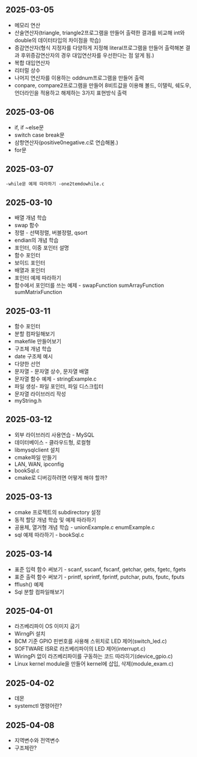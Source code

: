 ## 2025-03-05

  - 메모리 연산
  - 산술연산자(triangle, triangle2프로그램을 만들어 출력한 결과를 비교해 int와 double의 데이터타입의 차이점을 학습) 
  - 증감연산자(형식 지정자를 다양하게 지정해 literal프로그램을 만들어 출력해본 결과 후위증감연산자의 경우 대입연산자를 우선한다는 점 알게 됨.)
  - 복합 대입연산자
  - 리터럴 상수
  - 나머지 연산자를 이용하는 oddnum프로그램을 만들어 출력
  - conpare, compare2프로그램을 만들어 8비트값을 이용해 볼드, 이탤릭, 쉐도우, 언더라인을 적용하고 해제하는 3가지 표현방식 출력

## 2025-03-06

  - if, if ~else문
  - switch case break문
  - 삼항연산자(positive0negative.c로 연습해봄.)
  - for문

## 2025-03-07

    -while문 예제 따라하기 -one2temdowhile.c

## 2025-03-10

  - 배열 개념 학습
  - swap 함수
  - 정렬 - 선택정렬, 버블정렬, qsort
  - endian의 개념 학습
  - 포인터, 이중 포인터 설명
  - 함수 포인터
  - 보이드 포인터
  - 배열과 포인터
  - 포인터 예제 따라하기
  - 함수에서 포인터를 쓰는 예제 - swapFunction sumArrayFunction sumMatrixFunction

## 2025-03-11

  - 함수 포인터
  - 분할 컴파일해보기
  - makefile 만들어보기
  - 구조체 개념 학습
  - date 구조체 예시
  - 다양한 선언
  - 문자열 - 문자열 상수, 문자열 배열
  - 문자열 함수 예제 - stringExample.c
  - 파일 생성- 파일 포인터, 파일 디스크립터
  - 문자열 라이브러리 작성
  - myString.h

## 2025-03-12

  - 외부 라이브러리 사용연습 - MySQL
  - 데이터베이스 - 클라우드형, 로컬형
  - libmysqlclient 설치
  - cmake파일 만들기
  - LAN, WAN, ipconfig
  - bookSql.c
  - cmake로 디버깅하려면 어떻게 해야 할까?

## 2025-03-13

  - cmake 프로젝트의 subdirectory 설정
  - 동적 할당 개념 학습 및 예제 따라하기
  - 공용체, 열거형 개념 학습 - unionExample.c enumExample.c
  - sql 예제 따라하기 - bookSql.c

## 2025-03-14

  - 표준 입력 함수 써보기 - scanf, sscanf, fscanf, getchar, gets, fgetc, fgets
  - 표준 출력 함수 써보기 - printf, sprintf, fprintf, putchar, puts, fputc, fputs
  - fflush() 예제
  - Sql 분할 컴파일해보기

## 2025-04-01

  - 라즈베리파이 OS 이미지 굽기
  - WirngPi 설치
  - BCM 기준 GPIO 핀번호를 사용해 스위치로 LED 제어(switch_led.c)
  - SOFTWARE ISR로 라즈베리파이의 LED 제어(interrupt.c)
  - WiringPi 없이 라즈베리파이를 구동하는 코드 따라히기(device_gpio.c)
  - Linux kernel module을 만들어 kernel에 삽입, 삭제(module_exam.c)

## 2025-04-02

  - 데몬
  - systemctl 명령어란?

## 2025-04-08

  - 지역변수와 전역변수
  - 구조체란?
